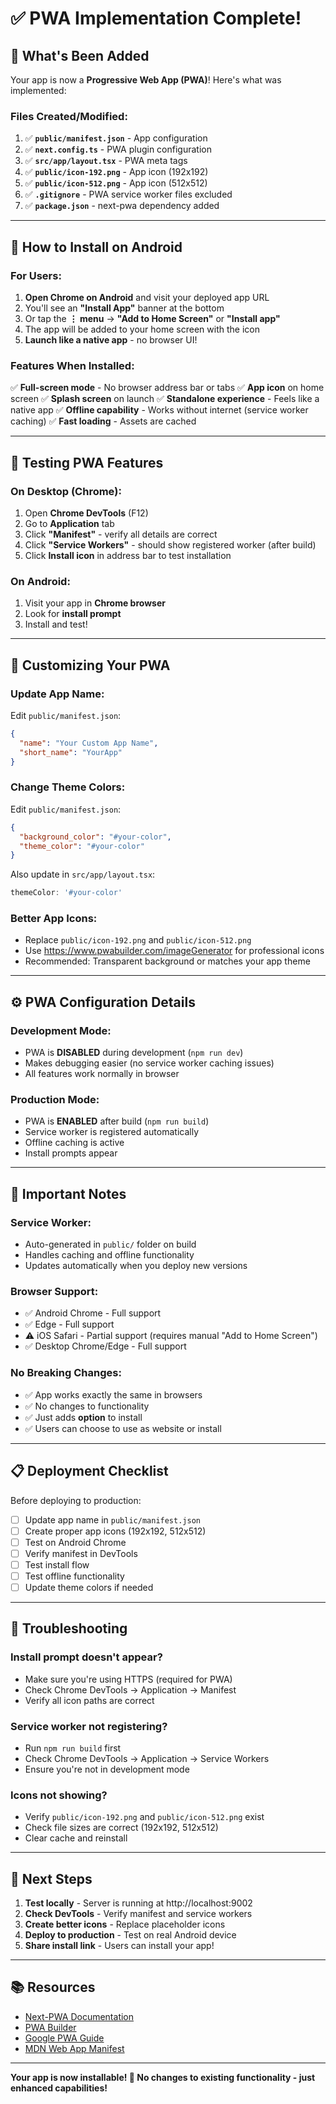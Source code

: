 # ✅ PWA Implementation Complete!

## 🎉 What's Been Added

Your app is now a **Progressive Web App (PWA)**! Here's what was implemented:

### Files Created/Modified:

1. ✅ **`public/manifest.json`** - App configuration
2. ✅ **`next.config.ts`** - PWA plugin configuration
3. ✅ **`src/app/layout.tsx`** - PWA meta tags
4. ✅ **`public/icon-192.png`** - App icon (192x192)
5. ✅ **`public/icon-512.png`** - App icon (512x512)
6. ✅ **`.gitignore`** - PWA service worker files excluded
7. ✅ **`package.json`** - next-pwa dependency added

---

## 📱 How to Install on Android

### For Users:

1. **Open Chrome on Android** and visit your deployed app URL
2. You'll see an **"Install App"** banner at the bottom
3. Or tap the **⋮ menu** → **"Add to Home Screen"** or **"Install app"**
4. The app will be added to your home screen with the icon
5. **Launch like a native app** - no browser UI!

### Features When Installed:

✅ **Full-screen mode** - No browser address bar or tabs
✅ **App icon** on home screen
✅ **Splash screen** on launch
✅ **Standalone experience** - Feels like a native app
✅ **Offline capability** - Works without internet (service worker caching)
✅ **Fast loading** - Assets are cached

---

## 🚀 Testing PWA Features

### On Desktop (Chrome):

1. Open **Chrome DevTools** (F12)
2. Go to **Application** tab
3. Click **"Manifest"** - verify all details are correct
4. Click **"Service Workers"** - should show registered worker (after build)
5. Click **Install icon** in address bar to test installation

### On Android:

1. Visit your app in **Chrome browser**
2. Look for **install prompt**
3. Install and test!

---

## 🎨 Customizing Your PWA

### Update App Name:
Edit `public/manifest.json`:
```json
{
  "name": "Your Custom App Name",
  "short_name": "YourApp"
}
```

### Change Theme Colors:
Edit `public/manifest.json`:
```json
{
  "background_color": "#your-color",
  "theme_color": "#your-color"
}
```

Also update in `src/app/layout.tsx`:
```typescript
themeColor: '#your-color'
```

### Better App Icons:
- Replace `public/icon-192.png` and `public/icon-512.png`
- Use https://www.pwabuilder.com/imageGenerator for professional icons
- Recommended: Transparent background or matches your app theme

---

## ⚙️ PWA Configuration Details

### Development Mode:
- PWA is **DISABLED** during development (`npm run dev`)
- Makes debugging easier (no service worker caching issues)
- All features work normally in browser

### Production Mode:
- PWA is **ENABLED** after build (`npm run build`)
- Service worker is registered automatically
- Offline caching is active
- Install prompts appear

---

## 🔧 Important Notes

### Service Worker:
- Auto-generated in `public/` folder on build
- Handles caching and offline functionality
- Updates automatically when you deploy new versions

### Browser Support:
- ✅ Android Chrome - Full support
- ✅ Edge - Full support
- ⚠️ iOS Safari - Partial support (requires manual "Add to Home Screen")
- ✅ Desktop Chrome/Edge - Full support

### No Breaking Changes:
- ✅ App works exactly the same in browsers
- ✅ No changes to functionality
- ✅ Just adds **option** to install
- ✅ Users can choose to use as website or install

---

## 📋 Deployment Checklist

Before deploying to production:

- [ ] Update app name in `public/manifest.json`
- [ ] Create proper app icons (192x192, 512x512)
- [ ] Test on Android Chrome
- [ ] Verify manifest in DevTools
- [ ] Test install flow
- [ ] Test offline functionality
- [ ] Update theme colors if needed

---

## 🐛 Troubleshooting

### Install prompt doesn't appear?
- Make sure you're using HTTPS (required for PWA)
- Check Chrome DevTools → Application → Manifest
- Verify all icon paths are correct

### Service worker not registering?
- Run `npm run build` first
- Check Chrome DevTools → Application → Service Workers
- Ensure you're not in development mode

### Icons not showing?
- Verify `public/icon-192.png` and `public/icon-512.png` exist
- Check file sizes are correct (192x192, 512x512)
- Clear cache and reinstall

---

## 🎯 Next Steps

1. **Test locally** - Server is running at http://localhost:9002
2. **Check DevTools** - Verify manifest and service workers
3. **Create better icons** - Replace placeholder icons
4. **Deploy to production** - Test on real Android device
5. **Share install link** - Users can install your app!

---

## 📚 Resources

- [Next-PWA Documentation](https://github.com/shadowwalker/next-pwa)
- [PWA Builder](https://www.pwabuilder.com/)
- [Google PWA Guide](https://web.dev/progressive-web-apps/)
- [MDN Web App Manifest](https://developer.mozilla.org/en-US/docs/Web/Manifest)

---

**Your app is now installable! 🎉 No changes to existing functionality - just enhanced capabilities!**
